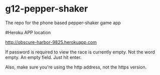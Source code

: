 # g12-pepper-shaker
The repo for the phone based pepper-shaker game app

#Heroku APP location

http://obscure-harbor-9825.herokuapp.com

If password is required to view the race is currently empty.  Not the word empty.  An empty field.  Just hit enter.

Also, make sure you're using the http address, not the https version.
